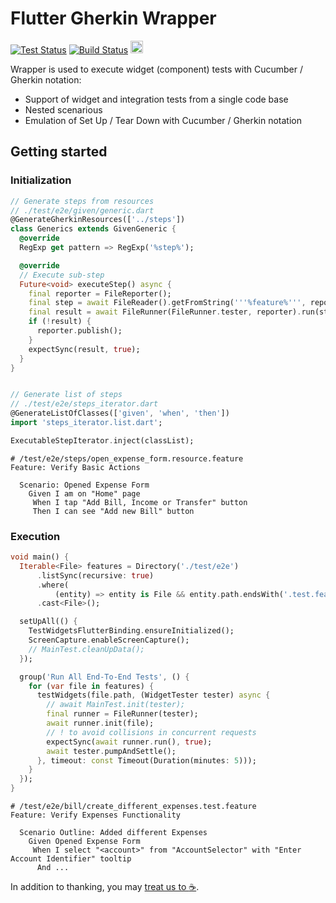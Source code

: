 # Flutter Gherkin Wrapper

[![Test Status](https://github.com/lyskouski/flutter_gherkin_wrapper/actions/workflows/test.yml/badge.svg)](https://github.com/lyskouski/dart_class_wrapper/actions/workflows/test.yml)
[![Build Status](https://github.com/lyskouski/flutter_gherkin_wrapper/actions/workflows/build.yml/badge.svg)](https://github.com/lyskouski/dart_class_wrapper/actions/workflows/build.yml)
<a href="https://www.buymeacoffee.com/lyskouski"><img height="20" src="https://img.buymeacoffee.com/button-api/?text=Buy me a coffee&emoji=&slug=lyskouski&button_colour=FFDD00&font_colour=000000&font_family=Cookie&outline_colour=000000&coffee_colour=ffffff" /></a>

Wrapper is used to execute widget (component) tests with Cucumber / Gherkin notation:
- Support of widget and integration tests from a single code base
- Nested scenarious
- Emulation of Set Up / Tear Down with Cucumber / Gherkin notation

## Getting started

### Initialization
```dart
// Generate steps from resources
// ./test/e2e/given/generic.dart
@GenerateGherkinResources(['../steps'])
class Generics extends GivenGeneric {
  @override
  RegExp get pattern => RegExp('%step%');

  @override
  // Execute sub-step
  Future<void> executeStep() async {
    final reporter = FileReporter();
    final step = await FileReader().getFromString('''%feature%''', reporter);
    final result = await FileRunner(FileRunner.tester, reporter).run(step);
    if (!result) {
      reporter.publish();
    }
    expectSync(result, true);
  }
}


// Generate list of steps
// ./test/e2e/steps_iterator.dart
@GenerateListOfClasses(['given', 'when', 'then'])
import 'steps_iterator.list.dart';

ExecutableStepIterator.inject(classList);
```
```gherkin
# /test/e2e/steps/open_expense_form.resource.feature
Feature: Verify Basic Actions

  Scenario: Opened Expense Form
    Given I am on "Home" page
     When I tap "Add Bill, Income or Transfer" button
     Then I can see "Add new Bill" button
```

### Execution
```dart
void main() {
  Iterable<File> features = Directory('./test/e2e')
      .listSync(recursive: true)
      .where(
          (entity) => entity is File && entity.path.endsWith('.test.feature'))
      .cast<File>();

  setUpAll(() {
    TestWidgetsFlutterBinding.ensureInitialized();
    ScreenCapture.enableScreenCapture();
    // MainTest.cleanUpData();
  });

  group('Run All End-To-End Tests', () {
    for (var file in features) {
      testWidgets(file.path, (WidgetTester tester) async {
        // await MainTest.init(tester);
        final runner = FileRunner(tester);
        await runner.init(file);
        // ! to avoid collisions in concurrent requests
        expectSync(await runner.run(), true);
        await tester.pumpAndSettle();
      }, timeout: const Timeout(Duration(minutes: 5)));
    }
  });
}
```
```gherkin
# /test/e2e/bill/create_different_expenses.test.feature
Feature: Verify Expenses Functionality

  Scenario Outline: Added different Expenses
    Given Opened Expense Form
     When I select "<account>" from "AccountSelector" with "Enter Account Identifier" tooltip
      And ...
```

In addition to thanking, you may [treat us to :coffee:](https://www.buymeacoffee.com/lyskouski).

